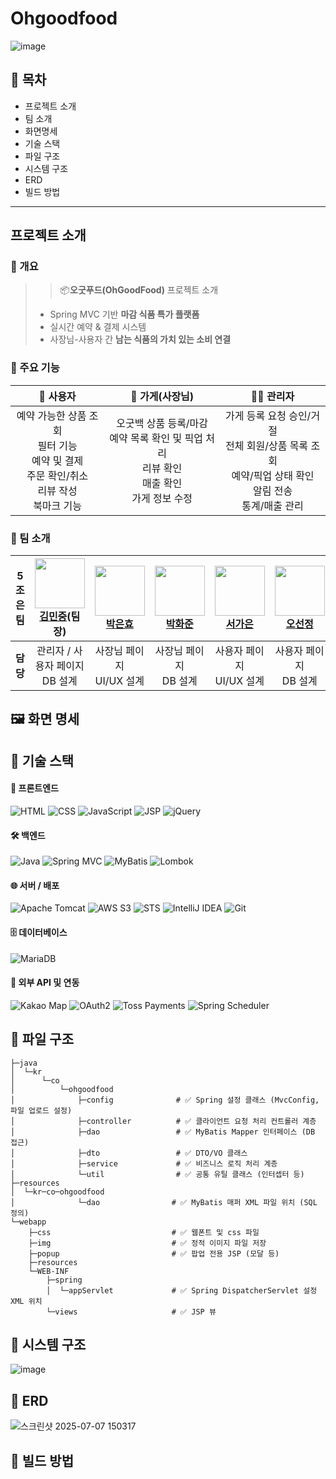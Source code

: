 # Ohgoodfood
![image](https://github.com/user-attachments/assets/3a256130-789b-4b20-b158-7f429e61fd44)
## 🔗 목차
- 프로젝트 소개
- 팀 소개
- 화면명세
- 기술 스택
- 파일 구조
- 시스템 구조
- ERD
- 빌드 방법

---
## 프로젝트 소개
### 📖 개요
> > 📦**오굿푸드(OhGoodFood)** 프로젝트 소개
> 
> - Spring MVC 기반 **마감 식품 특가 플랫폼**  
> - 실시간 예약 & 결제 시스템  
> - 사장님-사용자 간 **남는 식품의 가치 있는 소비 연결**

### 🎯 주요 기능
| 👤 사용자   | 🏪 가게(사장님) | 👨‍💼 관리자   |
|:--------------:|:--------------:|:--------------:|
| 예약 가능한 상품 조회<br>필터 기능<br>예약 및 결제<br>주문 확인/취소<br>리뷰 작성<br>북마크 기능 | 오굿백 상품 등록/마감<br>예약 목록 확인 및 픽업 처리<br>리뷰 확인<br>매출 확인<br>가게 정보 수정 | 가게 등록 요청 승인/거절<br>전체 회원/상품 목록 조회<br>예약/픽업 상태 확인<br>알림 전송<br>통계/매출 관리 |

### 👥 팀 소개
| 5조은팀   | <img src="https://github.com/minsss0726.png" width="80"><br>[김민중](https://github.com/minsss0726)(팀장)        | <img src="https://github.com/parkeunhyo.png" width="80"><br>[박은효](https://github.com/parkeunhyo)        | <img src="https://github.com/window101.png" width="80"><br>[박화준](https://github.com/window101)        | <img src="https://github.com/gaaaani.png" width="80"><br>[서가은](https://github.com/gaaaani)        | <img src="https://github.com/sunJ0120.png" width="80"><br>[오선정](https://github.com/sunJ0120)        |
|----------|:----------------------------------------------------------------------------------------------------:|:----------------------------------------------------------------------------------------------------:|:----------------------------------------------------------------------------------------------------:|:----------------------------------------------------------------------------------------------------:|:----------------------------------------------------------------------------------------------------:|
| **담당** | 관리자 / 사용자 페이지<br>DB 설계                                                                       | 사장님 페이지<br>UI/UX 설계                                                                          | 사장님 페이지<br>DB 설계                                                                            | 사용자 페이지<br>UI/UX 설계                                                                         | 사용자 페이지<br>DB 설계                                                                             |



## 🖼 화면 명세



## 🔧 기술 스택

#### 📌 프론트엔드  
![HTML](https://img.shields.io/badge/HTML5-E34F26?style=for-the-badge&logo=html5&logoColor=white)
![CSS](https://img.shields.io/badge/CSS3-1572B6?style=for-the-badge&logo=css3&logoColor=white)
![JavaScript](https://img.shields.io/badge/JavaScript-F7DF1E?style=for-the-badge&logo=javascript&logoColor=black)
![JSP](https://img.shields.io/badge/JSP-007396?style=for-the-badge&logo=java&logoColor=white)
![jQuery](https://img.shields.io/badge/jQuery-0769AD?style=for-the-badge&logo=jquery&logoColor=white)

#### 🛠 백엔드  
![Java](https://img.shields.io/badge/Java-007396?style=for-the-badge&logo=java&logoColor=white)
![Spring MVC](https://img.shields.io/badge/Spring%20MVC-6DB33F?style=for-the-badge&logo=spring&logoColor=white)
![MyBatis](https://img.shields.io/badge/MyBatis-000000?style=for-the-badge&logo=apache&logoColor=white)
![Lombok](https://img.shields.io/badge/Lombok-FF0000?style=for-the-badge&logo=lombok&logoColor=white)

#### 🌐 서버 / 배포  
![Apache Tomcat](https://img.shields.io/badge/Tomcat-F8DC75?style=for-the-badge&logo=apachetomcat&logoColor=black)
![AWS S3](https://img.shields.io/badge/Amazon_S3-569A31?style=for-the-badge&logo=amazonaws&logoColor=white)
![STS](https://img.shields.io/badge/STS-6DB33F?style=for-the-badge&logo=spring&logoColor=white)
![IntelliJ IDEA](https://img.shields.io/badge/IntelliJIDEA-000000?style=for-the-badge&logo=intellijidea&logoColor=white)
![Git](https://img.shields.io/badge/Git-F05032?style=for-the-badge&logo=git&logoColor=white)

#### 🗄 데이터베이스  
![MariaDB](https://img.shields.io/badge/MariaDB-003545?style=for-the-badge&logo=mariadb&logoColor=white)

#### 🔌 외부 API 및 연동  
![Kakao Map](https://img.shields.io/badge/Kakao%20Map-FFCD00?style=for-the-badge&logo=kakaotalk&logoColor=000000)
![OAuth2](https://img.shields.io/badge/OAuth2-3C3C3C?style=for-the-badge&logo=openid&logoColor=white)
![Toss Payments](https://img.shields.io/badge/Toss%20Payments-1B64DA?style=for-the-badge&logo=toss&logoColor=white)
![Spring Scheduler](https://img.shields.io/badge/Scheduler-6DB33F?style=for-the-badge&logo=spring&logoColor=white)



## 📂 파일 구조
```plaintext
├─java
│  └─kr
│      └─co
│          └─ohgoodfood
│              ├─config              # ✅ Spring 설정 클래스 (MvcConfig, 파일 업로드 설정)
│              ├─controller          # ✅ 클라이언트 요청 처리 컨트롤러 계층
│              ├─dao                 # ✅ MyBatis Mapper 인터페이스 (DB 접근)
│              ├─dto                 # ✅ DTO/VO 클래스
│              ├─service             # ✅ 비즈니스 로직 처리 계층
│              └─util                # ✅ 공통 유틸 클래스 (인터셉터 등)
├─resources
│  └─kr─co─ohgoodfood
│              └─dao                # ✅ MyBatis 매퍼 XML 파일 위치 (SQL 정의)
└─webapp
    ├─css                           # ✅ 웹폰트 및 css 파일
    ├─img                           # ✅ 정적 이미지 파일 저장
    ├─popup                         # ✅ 팝업 전용 JSP (모달 등)
    ├─resources                     
    └─WEB-INF
        ├─spring
        │  └─appServlet             # ✅ Spring DispatcherServlet 설정 XML 위치
        └─views                     # ✅ JSP 뷰
```


## 🧱 시스템 구조
![image](https://github.com/user-attachments/assets/e205c49a-f662-4f67-90d8-5f50c23151fb)

## 🧾 ERD
![스크린샷 2025-07-07 150317](https://github.com/user-attachments/assets/263012c9-a619-4776-83f9-20d20f1df6fc)


## 🚀 빌드 방법
